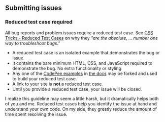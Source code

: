 ## Submitting issues

### Reduced test case required

All bug reports and problem issues require a reduced test case. See [CSS Tricks - Reduced Test Cases](http://css-tricks.com/reduced-test-cases/) on why they _"are the absolute, ... number one way to troubleshoot bugs."_

+ A reduced test case is an isolated example that demonstrates the bug or issue.
+ It contains the bare minimum HTML, CSS, and JavaScript required to demonstrate the bug. No extra functionality or styling.
+ Any one of the [CodePen examples](http://codepen.io/desandro/tag/masonry-docs) in [the docs](http://masonry.desandro.com) may be forked and used to build your reduced test case.
+ A link to your site is **not** a reduced test case.
+ Until you provide a reduced test case, your issue will be closed.

I realize this guideline may seem a little harsh, but it dramatically helps both of you and me. Reduced test cases help you identify the issue at hand and understand your own code. On my side, they greatly reduce the amount of time spent resolving the issue.
